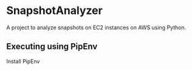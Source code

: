 # SnapshotAnalyzer
A project to analyze snapshots on EC2 instances on AWS using Python.

## Executing using PipEnv
Install PipEnv
